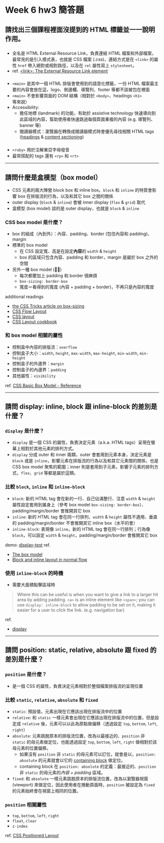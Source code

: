 # Week 6 hw3 簡答題

## 請找出三個課程裡面沒提到的 HTML 標籤並一一說明作用。

### <link>
- 全名是 HTML External Resource Link，負責連結 HTML 檔案和外部檔案，最常見的是引入樣式表，也就是 CSS 檔案 (.css)，連結方式是在 `<link>` 的屬性 `href` 帶入絕對或相對路徑，以及在 `rel` 屬性寫上 `stylesheet`。
- ref. [\<link\>: The External Resource Link element](https://developer.mozilla.org/en-US/docs/Web/HTML/Element/link)

### <main>
- `<main>` 是其中一個 HTML 排版會使用到的語意化標籤，一份 HTML 檔案最主要的內容會放在這，logo、側邊欄、導覽列、footer 等都不該被包在裡面
- `<main>` 不會影響頁面的 DOM 結構（相對於 `<body>`、headings `<h1>` 等來說）
- Accessibility: 
	- 擔任地標 (landmark) 的功能，有助於 assistive technology 快速導向到此區域的內容，幫助使用者快速跳過每個頁面重複的內容 (e.g. 導覽列、banner 等)
	- 閱讀器模式：瀏覽器在轉換成閱讀器模式時會優先尋找相關 HTML tags ([headings](https://developer.mozilla.org/en-US/docs/Web/HTML/Element/Heading_Elements) & [content sectioning](https://developer.mozilla.org/en-US/docs/Web/HTML/Element#Content_sectioning))

### <ruby>
- `<ruby>` 用於注解東亞字母發音
- 最常搭配的 tags 還有 `<rp>` 和 `<rt>`

---

## 請問什麼是盒模型（box model）

- CSS 元素的兩大陣營 block box 和 inline box。`block` 和 `inline` 的特質會影響 box 在排版流的行為，以及和其它 box 之間的關係
- outer display (`block` & `inline`) 會被 inner display (`flex` & `grid`) 取代
- 盒模型 (box model) 談的是 outer display，也就是 `block` & `inline`

### CSS box model 是什麼？
- box 的組成（內到外）：內容、padding、border (包住內容和 padding)、margin
- 標準的 box model
	- 在 CSS 設定寬、高是在設定**內容**的 `width` & `height`
	- box 的區域只包含內容、padding 和 border，margin 是屬於 box 之外的空間
- 另外一種 box model (👍🏼)
	- 每次都要加上 padding 和 border 很麻煩
	- `box-sizing: border-box`
	- 寬度＝看得到的寬度 (內容 + padding + border)，不再只是內容的寬度

additional readings
- [the CSS Tricks article on box-sizing](https://css-tricks.com/inheriting-box-sizing-probably-slightly-better-best-practice/)
- [CSS Flow Layout](https://developer.mozilla.org/en-US/docs/Web/CSS/CSS_Flow_Layout)
- [CSS layout](https://developer.mozilla.org/en-US/docs/Learn/CSS/CSS_layout)
- [CSS Layout cookbook](https://developer.mozilla.org/en-US/docs/Web/CSS/Layout_cookbook)

### 和 box model 相關的屬性
- 控制盒中內容的排版流：`overflow`
- 控制盒子大小：`width`, `height`, `max-width`, `max-height`, `min-width`, `min-height`
- 控制盒子的外邊界：`margin`
- 控制盒子的內邊界：`padding`
- 其他屬性：`visibility`

ref. [CSS Basic Box Model - Reference](https://developer.mozilla.org/en-US/docs/Web/CSS/CSS_Box_Model)

---

## 請問 display: inline, block 跟 inline-block 的差別是什麼？

### `display` 是什麼？
- `display` 是一個 CSS 的屬性，負責決定元素（a.k.a. HTML tags）呈現在螢幕上相對於其他元素的排列方式。
- `display` 分成 outer 和 inner 兩類，outer 會套用到元素本身，決定元素是 `block` 或是 `inline`，影響元素在排版流的行為以及和其它元素間的關係，也是 CSS box model 聚焦的範圍；inner 則是套用到子元素，影響子元素的排列方式，`flex`、`grid` 等都是屬於這類。

### 比較 `block`, `inline` 和 `inline-block`
- `block`: 新的 HTML tag 會在新的一行、自己佔滿整行、注意 `width` & `height` 屬性設定套用到誰身上（參考 box model `box-sizing: border-box`）、padding/margin/border 會推開其它 box
- `inline`: 新的 HTML tag 會在同一行排列、`width` & `height` 屬性不適用、垂直的 padding/margin/border 不會推開其它 inline box（水平的會）
- `inline-block`: 表現像 `inline`，新的 HTML tag 會在同一行排列；行為像 `block`，可以設定 `width` & `height`，padding/margin/border 會推開其它 box

demo: [display-test](https://codepen.io/cooshif/full/rNxRgja)
ref.
- [The box model](https://developer.mozilla.org/en-US/docs/Learn/CSS/Building_blocks/The_box_model)
- [Block and inline layout in normal flow](https://developer.mozilla.org/en-US/docs/Web/CSS/CSS_Flow_Layout/Block_and_Inline_Layout_in_Normal_Flow)

### 使用 `inline-block` 的時機
- 需要大面積點擊區域時

> Where this can be useful is when you want to give a link to a larger hit area by adding padding. `<a>` is an inline element like `<span>`; you can use `display: inline-block` to allow padding to be set on it, making it easier for a user to click the link. (e.g. navigation bar)

ref.
- [display](https://developer.mozilla.org/en-US/docs/Web/CSS/display)

---

## 請問 position: static, relative, absolute 跟 fixed 的差別是什麼？

### `position` 是什麼？
- 是一個 CSS 的屬性，負責決定元素相對於整個檔案排版流的呈現位置

### 比較 `static`, `relative`, `absolute` 和 `fixed`
- `static`: 預設值，元素出現在它應該出現在排版流中的位置
- `relative`: 和 `static` 一樣元素會出現在它應該出現在排版流中的位置，但是設定成 `relative` 後，元素可以以此為原點做偏移（透過設定 `top`, `bottom`, `left`, `right`）
- `absolute`: 元素跳脫原本的排版流位置，改為以最接近的、`position` 非 `static` 的母元素做定位，也能透過設定 `top`, `bottom`, `left`, `right` 做相對於該母元素的位置偏移。
	- 如果沒有 `position` 非 `static` 的母元素可以訂位，就會是以，`position: absolute` 的元素就會以它的 [containing block](https://developer.mozilla.org/en-US/docs/Web/CSS/Containing_Block) 做定位。
	- containing block 在 `position: absolute` 的定義：最接近的、`position` 非 `static` 的母元素的*內容 + padding* 區域。
- `fixed`: 和 `absolute` 一樣元素跳脫原本的排版流位置，改為以瀏覽器視窗 (viewport) 來做定位，因此使用者在捲動頁面時，`position` 被設定為 `fixed` 的元素始終會在視窗上相同的位置。

### `position` 相關屬性
- `top`, `bottom`, `left`, `right`
- `float`, `clear`
- `z-index`

ref. [CSS Positioned Layout](https://developer.mozilla.org/en-US/docs/Web/CSS/CSS_Positioning)